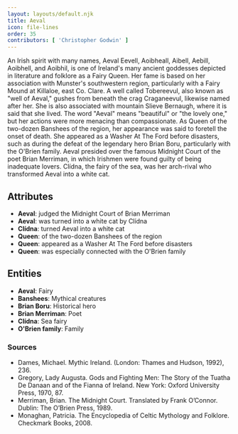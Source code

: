 ```yaml
---
layout: layouts/default.njk
title: Aeval
icon: file-lines
order: 35
contributors: [ 'Christopher Godwin' ]
---
```

An Irish spirit with many names, Aeval Eevell, Aoibheall, Aibell, Aebill, Aoibhell, and Aoibhil, is one of Ireland's many ancient goddesses depicted in literature and folklore as a Fairy Queen. Her fame is based on her association with Munster's southwestern region, particularly with a Fairy Mound at Killaloe, east Co. Clare. A well called Tobereevul, also known as "well of Aeval," gushes from beneath the crag Craganeevul, likewise named after her. She is also associated with mountain Slieve Bernaugh, where it is said that she lived. The word "Aeval" means "beautiful" or "the lovely one," but her actions were more menacing than compassionate. As Queen of the two-dozen Banshees of the region, her appearance was said to foretell the onset of death. She appeared as a Washer At The Ford before disasters, such as during the defeat of the legendary hero Brian Boru, particularly with the O'Brien family. Aeval presided over the famous Midnight Court of the poet Brian Merriman, in which Irishmen were found guilty of being inadequate lovers. Clídna, the fairy of the sea, was her arch-rival who transformed Aeval into a white cat.

## Attributes

- **Aeval**: judged the Midnight Court of Brian Merriman
- **Aeval**: was turned into a white cat by Clídna
- **Clídna**: turned Aeval into a white cat
- **Queen**: of the two-dozen Banshees of the region
- **Queen**: appeared as a Washer At The Ford before disasters
- **Queen**: was especially connected with the O'Brien family

## Entities

- **Aeval**: Fairy
- **Banshees**: Mythical creatures
- **Brian Boru**: Historical hero
- **Brian Merriman**: Poet
- **Clídna**: Sea fairy
- **O'Brien family**: Family

### Sources

- Dames, Michael. Mythic Ireland. (London: Thames and Hudson, 1992), 236.
- Gregory, Lady Augusta. Gods and Fighting Men: The Story of the Tuatha De Danaan and of the Fianna of Ireland. New York: Oxford University Press, 1970, 87.
- Merriman, Brian. The Midnight Court. Translated by Frank O’Connor. Dublin: The O’Brien Press, 1989.
- Monaghan, Patricia. The Encyclopedia of Celtic Mythology and Folklore. Checkmark Books, 2008.

